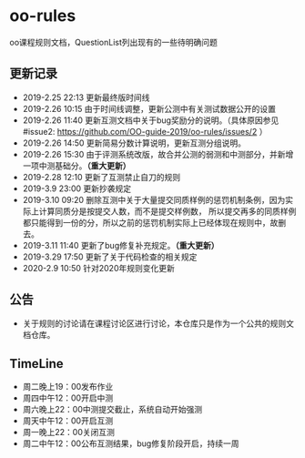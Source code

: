 # oo-rules
oo课程规则文档，QuestionList列出现有的一些待明确问题

## 更新记录
 - 2019-2.25 22:13 更新最终版时间线
 - 2019-2.26 10:15 由于时间线调整，更新公测中有关测试数据公开的设置
 - 2019-2.26 11:40 更新互测文档中关于bug奖励分的说明。（具体原因参见#issue2: https://github.com/OO-guide-2019/oo-rules/issues/2 ）
 - 2019-2.26 14:50 更新简易分数计算说明，更新互测分组说明。
 - 2019-2.26 15:30 由于评测系统改版，故合并公测的弱测和中测部分，并新增一项中测基础分。**（重大更新）**
 - 2019-2.28 12:10 更新了互测禁止自刀的规则
 - 2019-3.9  23:00 更新抄袭规定
 - 2019-3.10 09:20 删除互测中关于大量提交同质样例的惩罚机制条例，因为实际上计算同质分是按提交人数，而不是提交样例数，
              所以提交再多的同质样例都只能得到一份的分，所以之前的惩罚机制实际上已经体现在规则中，故删去。
 - 2019-3.11 11:40 更新了bug修复补充规定。**（重大更新）**
 - 2019-3.29 17:50 更新了关于代码检查的相关规定
 - 2020-2.9 10:50 针对2020年规则变化更新

## 公告
 - 关于规则的讨论请在课程讨论区进行讨论，本仓库只是作为一个公共的规则文档仓库。

## TimeLine
 - 周二晚上19：00发布作业
 - 周四中午12：00开启中测
 - 周六晚上22：00中测提交截止，系统自动开始强测
 - 周天中午12：00开启互测
 - 周一晚上22：00关闭互测
 - 周二中午12：00公布互测结果，bug修复阶段开启，持续一周
